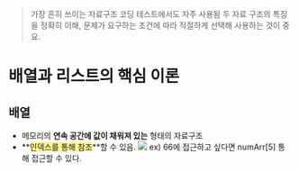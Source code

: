 > 가장 흔히 쓰이는 자료구조
> 코딩 테스트에서도 자주 사용됨
> 두 자료 구조의 특징을 정확히 이해,
> 문제가 요구하는 조건에 따라 적절하게 선택해 사용하는 것이 중요.

# 배열과 리스트의 핵심 이론
## 배열
- 메모리의 **연속 공간에 값이 채워져 있는** 형태의 자료구조
- **<span style="background:#fff88f">인덱스를 통해 참조</span>**할 수 있음. 
![](https://i.imgur.com/cnYN5X1.png)
ex) 66에 접근하고 싶다면 numArr[5] 통해 접근할 수 있다.

### 